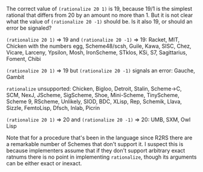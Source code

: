 The correct value of `(rationalize 20 1)` is 19, because 19/1 is the simplest rational that differs from 20 by an amount no more than 1.  But it is not clear what the value of `(rationalize 20 -1)` should be.  Is it also 19, or should an error be signaled?

`(rationalize 20 1)` => 19 and `(rationalize 20 -1)` => 19:  Racket, MIT, Chicken with the numbers egg, Scheme48/scsh, Guile, Kawa, SISC, Chez, Vicare, Larceny, Ypsilon, Mosh, IronScheme, STklos, KSi, S7, Sagittarius, Foment, Chibi

`(rationalize 20 1)` => 19 but `(rationalize 20 -1)` signals an error: Gauche, Gambit

`rationalize` unsupported:  Chicken, Bigloo, Detroit, Stalin, Scheme->C, SCM, NexJ, JScheme, SigScheme, Shoe, Mini-Scheme, TinyScheme, Scheme 9, RScheme, Unlikely, SIOD, BDC, XLisp, Rep, Schemik, Llava, Sizzle, FemtoLisp, Dfsch, Inlab, Picrin

`(rationalize 20 1)` => 20 and `(rationalize 20 -1)` => 20: UMB, SXM, Owl Lisp

Note that for a procedure that's been in the language since R2RS there are a remarkable number of Schemes that don't support it.  I suspect this is because implementers assume that if they don't support arbitrary exact ratnums there is no point in implementing `rationalize`, though its arguments can be either exact or inexact.
